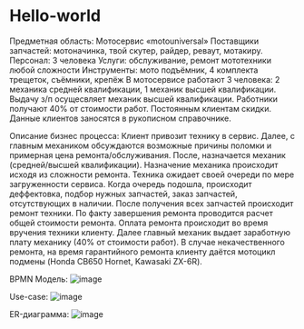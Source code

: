 # Hello-world
Предметная область: Мотосервис «motouniversal»
Поставщики запчастей: мотоначинка, твой скутер, райдер, реваут, мотакиру.
Персонал: 3 человека
Услуги: обслуживание, ремонт мототехники любой сложности
Инструменты: мото подъёмник, 4 комплекта трещеток, съёмники,  крепёж
В мотосервисе работают 3 человека: 2 механика средней квалификации, 1 механик высшей квалификации. Выдачу з/п осущесвляет механик высшей квалификации. Работники получают 40% от стоимости работ.
Постоянным клиентам скидки. Данные клиентов заносятся в рукописном справочнике.

Описание бизнес процесса:
Клиент привозит технику в сервис. Далее, с главным механиком обсуждаются возможные причины поломки и примерная цена ремонта/обслуживания. После, назначается механик (средней/высшей квалификации). Назначение механика происходит исходя из сложности ремонта. Техника ожидает своей очереди по мере загруженности сервиса. Когда очередь подошла, происходит деффектовка, подбор нужных запчастей, заказ запчастей, отсутствующих в наличии. После получения всех запчастей происходит ремонт техники. По факту завершения ремонта проводится расчет общей стоимости ремонта. Оплата ремонта происходит во время вручения техники клиенту. Далее главный механик выдает заработную плату механику (40% от стоимости работ). В случае некачественного ремонта, на время гарантийного ремонта клиенту даётся мотоцикл подмены (Honda CB650 Hornet, Kawasaki ZX-6R).

BPMN Модель:
![image](https://user-images.githubusercontent.com/107140869/201202993-a6214c2a-74be-45ab-a100-4a1cd2f4d2b3.png)

Use-case:
![image](https://user-images.githubusercontent.com/107140869/201204951-913c90e8-c35a-4962-86ab-90f528bfb327.png)

ER-диаграмма:
![image](https://user-images.githubusercontent.com/107140869/201269683-b0f41097-6070-4afc-bc52-65a8f403cea0.png)

